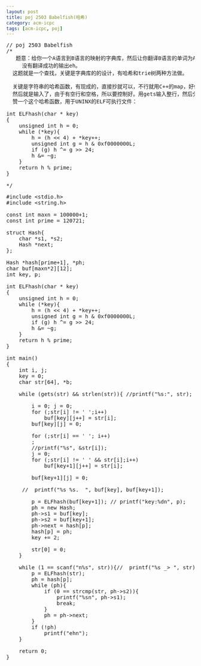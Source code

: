 ```yaml
---
layout: post
title: poj 2503 Babelfish(哈希)
category: acm-icpc
tags: [acm-icpc, poj]
---
```


<pre>// poj 2503 Babelfish
/*
   题意：给你一个A语言到B语言的映射的字典库，然后让你翻译B语言的单词为A语言，
　　　没有翻译成功的输出eh。
  这题就是一个查找，关键是字典库的的设计，有哈希和trie树两种方法做。

  关键是字符串的哈希函数，有现成的，直接抄就可以，不行就用C++的map，好像是这个把，我没用过。
  然后就是输入了，由于有空行和空格，所以要控制好。用gets输入整行，然后分割.
  赞一个这个哈希函数，用于UNINX的ELF可执行文件：

int ELFhash(char * key)
{
    unsigned int h = 0;
    while (*key){
        h = (h &lt;&lt; 4) + *key++;
        unsigned int g = h &amp; 0xf0000000L;
        if (g) h ^= g &gt;&gt; 24;
        h &amp;= ~g;
    }
    return h % prime;
}

*/</pre>
<!--more-->
<pre>#include &lt;stdio.h&gt;
#include &lt;string.h&gt;

const int maxn = 100000+1;
const int prime = 120721;

struct Hash{
    char *s1, *s2;
    Hash *next;
};

Hash *hash[prime+1], *ph;
char buf[maxn*2][12];
int key, p;

int ELFhash(char * key)
{
    unsigned int h = 0;
    while (*key){
        h = (h &lt;&lt; 4) + *key++;
        unsigned int g = h &amp; 0xf0000000L;
        if (g) h ^= g &gt;&gt; 24;
        h &amp;= ~g;
    }
    return h % prime;
}

int main()
{
    int i, j;
    key = 0;
    char str[64], *b;

    while (gets(str) &amp;&amp; strlen(str)){ //printf("%s:", str);

        i = 0; j = 0;
        for (;str[i] != ' ';i++)
            buf[key][j++] = str[i];
        buf[key][j] = 0;

        for (;str[i] == ' '; i++)
        ;
        //printf("%s", &amp;str[i]);
        j = 0;
        for (;str[i] != ' ' &amp;&amp; str[i];i++)
            buf[key+1][j++] = str[i];

        buf[key+1][j] = 0;

     //  printf("%s %s.  ", buf[key], buf[key+1]);

        p = ELFhash(buf[key+1]); // printf("key:%dn", p);
        ph = new Hash;
        ph-&gt;s1 = buf[key];
        ph-&gt;s2 = buf[key+1];
        ph-&gt;next = hash[p];
        hash[p] = ph;
        key += 2;

        str[0] = 0;
    }

    while (1 == scanf("n%s", str)){//  printf("%s _&gt; ", str);
        p = ELFhash(str);
        ph = hash[p];
        while (ph){
            if (0 == strcmp(str, ph-&gt;s2)){
                printf("%sn", ph-&gt;s1);
                break;
            }
            ph = ph-&gt;next;
        }
        if (!ph)
            printf("ehn");
    }

    return 0;
}</pre>
